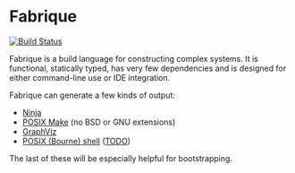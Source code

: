 Fabrique
=========

[![Build Status](http://jack.jonandchrissy.ca/jenkins/buildStatus/icon?job=Fabrique)](https://jack.jonandchrissy.ca/jenkins/job/Fabrique/)

Fabrique is a build language for constructing complex systems.
It is functional, statically typed, has very few dependencies and is
designed for either command-line use or IDE integration.

Fabrique can generate a few kinds of output:
 * [Ninja](http://martine.github.io/ninja)
 * [POSIX Make](http://pubs.opengroup.org/onlinepubs/009695399/utilities/make.html) (no BSD or GNU extensions)
 * [GraphViz](http://www.graphviz.org/)
 * [POSIX (Bourne) shell](http://pubs.opengroup.org/onlinepubs/009695399/utilities/xcu_chap02.html) ([TODO](https://github.com/fabriquer/fabrique/issues/1))

The last of these will be especially helpful for bootstrapping.
